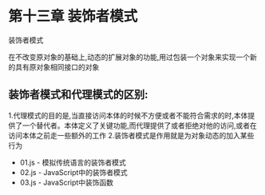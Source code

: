 # 第十三章 装饰者模式

装饰者模式

在不改变原对象的基础上,动态的扩展对象的功能,用过包装一个对象来实现一个新的具有原对象相同接口的对象

## 装饰者模式和代理模式的区别:

1.代理模式的目的是,当直接访问本体的时候不方便或者不能符合需求的时,本体提供了一个替代者。本体定义了关键功能,而代理提供了或者拒绝对他的访问,或者在访问本体之前走一些额外的工作
2.装饰者模式是作用就是为对象动态的加入某些行为

*   01.js - 模拟传统语言的装饰者模式
*   02.js - JavaScript中的装饰者模式
*   03.js - JavaScript中装饰函数
